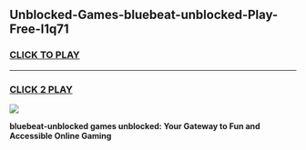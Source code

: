 
## Unblocked-Games-bluebeat-unblocked-Play-Free-l1q71
<h3>
<a href="https://premium76.site?title=bluebeat-unblocked&ref=20M">CLICK TO PLAY</a></h3>
<hr>

<h3>
<a href="https://premium76.site?title=bluebeat-unblocked&ref=20M">CLICK 2 PLAY</a>
  
</h3>

<a href="https://premium76.site?title=bluebeat-unblocked&ref=19M"><img src="https://clearcache.store/games.png"></a>


**bluebeat-unblocked games unblocked: Your Gateway to Fun and Accessible Online Gaming**
